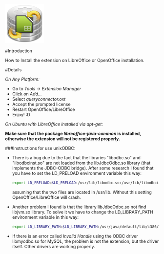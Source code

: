 ![Query Connector](https://raw.githubusercontent.com/balthier82/queryconnector/master/wiki/images/QueryConnector.png)

#Introduction

How to Install the extension on LibreOffice or OpenOffice installation.

#Details

*On Any Platform:*

 * Go to _Tools -> Extension Manager_ <br>
 * Click on *Add...* <br>
 * Select *queryconnector.oxt* <br>
 * Accept the prompted license <br>
 * Restart OpenOffice/LibreOffice
 * Enjoy! :D

*On Ubuntu with LibreOffice installed via apt-get:*

**Make sure that the package *libreoffice-java-common* is installed, otherwise the extension will not be registered properly.**

###Instructions for use unixODBC:

 * There is a bug due to the fact that the libraries "libodbc.so" and "libodbcinst.so" are not loaded from the libJdbcOdbc.so library (that implements the JDBC-ODBC bridge). After some research I found that you have to set the LD_PRELOAD environment variable this way:
   ```bash
   export LD_PRELOAD=$LD_PRELOAD:/usr/lib/libodbc.so:/usr/lib/libodbcinst.so
   ```

   assuming that the two files are located in /usr/lib. Without this setting OpenOffice/LibreOffice will crash.

 * Another problem I found is that the library libJdbcOdbc.so not find libjvm.so library. To solve it we have to change the LD_LIBRARY_PATH environment variable in this way:

   ```bash
   export LD_LIBRARY_PATH=$LD_LIBRARY_PATH:/usr/java/default/lib/i386/client
   ```

 * If there is an error called *Invalid Handle* using the ODBC driver libmyodbc.so for MySQL, the problem is not the extension, but the driver itself. Other drivers are working properly.

